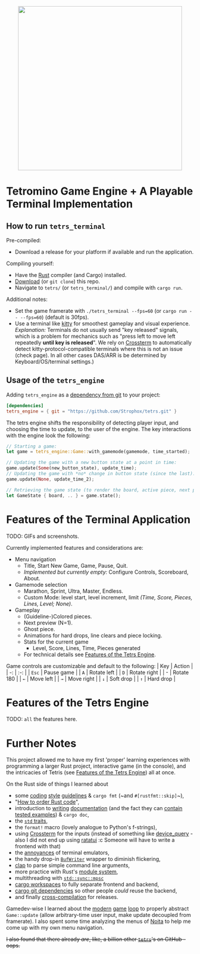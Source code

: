 <div align="center"><img width="440" src="https://repository-images.githubusercontent.com/816034047/9eba09ef-d6da-4b4c-9884-630e7f87e102" /></div>


# Tetromino Game Engine + A Playable Terminal Implementation

## How to run `tetrs_terminal`
Pre-compiled:
- Download a release for your platform if available and run the application.

Compiling yourself:
- Have the [Rust](https://www.rust-lang.org/) compiler (and Cargo) installed.
- [Download](<https://github.com/Strophox/tetrs/archive/refs/heads/main.zip>) (or `git clone`) this repo.
- Navigate to `tetrs/` (or `tetrs_terminal/`) and compile with `cargo run`.

Additional notes:
- Set the game framerate with `./tetrs_terminal --fps=60` (or `cargo run -- --fps=60`) (default is 30fps).
- Use a terminal like [kitty](<https://sw.kovidgoyal.net/kitty/>) for smoothest gameplay and visual experience. *Explanation:* Terminals do not usually send "key released" signals, which is a problem for mechanics such as "press left to move left repeatedly **until key is released**". We rely on [Crossterm](https://docs.rs/crossterm/latest/crossterm/event/struct.PushKeyboardEnhancementFlags.html) to automatically detect kitty-protocol-compatible terminals where this is not an issue (check page). In all other cases DAS/ARR is be determined by Keyboard/OS/terminal settings.)

## Usage of the `tetrs_engine`
Adding `tetrs_engine` as a [dependency from git](https://doc.rust-lang.org/cargo/reference/specifying-dependencies.html) to your project:
```toml
[dependencies]
tetrs_engine = { git = "https://github.com/Strophox/tetrs.git" }
```
The tetrs engine shifts the responsibility of detecting player input, and choosing the time to update, to the user of the engine.
The key interactions with the engine look the following:
```rust
// Starting a game:
let game = tetrs_engine::Game::with_gamemode(gamemode, time_started);

// Updating the game with a new button state at a point in time:
game.update(Some(new_button_state), update_time);
// Updating the game with *no* change in button state (since the last):
game.update(None, update_time_2);

// Retrieving the game state (to render the board, active piece, next pieces, etc.):
let GameState { board, .. } = game.state();
```


# Features of the Terminal Application

TODO: GIFs and screenshots.

Currently implemented features and considerations are:
- Menu navigation
  - Title, Start New Game, Game, Pause, Quit.
  - *Implemented but currently empty:* Configure Controls, Scoreboard, About.
- Gamemode selection
  - Marathon, Sprint, Ultra, Master, Endless.
  - Custom Mode: level start, level increment, limit *(Time, Score, Pieces, Lines, Level; None)*.
- Gameplay
  - (Guideline-)Colored pieces.
  - Next preview (N=1).
  - Ghost piece.
  - Animations for hard drops, line clears and piece locking.
  - Stats for the current game
    - Level, Score, Lines, Time, Pieces generated
  - For technical details see [Features of the Tetrs Engine](#features-of-the-tetrs-engine).

Game controls are customizable and default to the following:
| Key | Action |
| -: | :-: |
| `Esc` | Pause game |
| `A` | Rotate left |
| `D` | Rotate right |
| - | Rotate 180 |
| `←` | Move left |
| `→` | Move right |
| `↓` | Soft drop |
| `↑` | Hard drop |


# Features of the Tetrs Engine
TODO: `all` the features here.


# Further Notes
This project allowed me to have my first 'proper' learning experiences with programming a larger Rust project, interactive game (in the console), and the intricacies of Tetris (see [Features of the Tetrs Engine](#features-of-the-tetrs-engine)) all at once.

On the Rust side of things I learned about
- some [coding](https://docs.kernel.org/rust/coding-guidelines.html) [style](https://doc.rust-lang.org/nightly/style-guide/) [guidelines](https://github.com/rust-lang/rust-analyzer/blob/master/docs/dev/style.md#getters--setters) & `cargo fmt` (~and `#[rustfmt::skip]`~),
- "[How to order Rust code](https://deterministic.space/how-to-order-rust-code.html)",
- introduction to [writing](https://doc.rust-lang.org/book/ch14-02-publishing-to-crates-io.html) [documentation](https://rust-lang.github.io/api-guidelines/documentation.html) (and the fact they can [contain tested examples](https://blog.guillaume-gomez.fr/articles/2020-03-12+Guide+on+how+to+write+documentation+for+a+Rust+crate#Hiding-lines)) & `cargo doc`,
- the [`std` traits](https://rust-lang.github.io/api-guidelines/interoperability.html),
- the `format!` macro (lovely analogue to Python's f-strings),
- using [Crossterm](https://crates.io/crates/crossterm) for the inputs (instead of something like [device_query](https://crates.io/crates/device_query) - also I did not end up using [ratatui](https://crates.io/crates/ratatui/) :c Someone will have to write a frontend with that)
- the [annoyances](https://sw.kovidgoyal.net/kitty/keyboard-protocol/#progressive-enhancement) of terminal emulators,
- the handy drop-in [`BufWriter`](https://doc.rust-lang.org/std/io/struct.BufWriter.html) wrapper to diminish flickering,
- [clap](https://docs.rs/clap/latest/clap/) to parse simple command line arguments,
- more practice with Rust's [module system](https://doc.rust-lang.org/book/ch07-00-managing-growing-projects-with-packages-crates-and-modules.html),
- multithreading with [`std::sync::mpsc`](https://doc.rust-lang.org/std/sync/mpsc/)
- [cargo workspaces](https://doc.rust-lang.org/book/ch14-03-cargo-workspaces.html) to fully separate frontend and backend,
- [cargo git dependencies](https://doc.rust-lang.org/cargo/reference/specifying-dependencies.html#specifying-dependencies-from-git-repositories) so other people *could* reuse the backend,
- and finally [cross-compilation](https://blog.logrocket.com/guide-cross-compilation-rust/#how-rust-represents-platforms) for releases.

Gamedev-wise I learned about the [modern](https://gafferongames.com/post/fix_your_timestep/) [game](http://gameprogrammingpatterns.com/game-loop.html) [loop](https://dewitters.com/dewitters-gameloop/) to properly abstract `Game::update` (allow arbitrary-time user input, make update decoupled from framerate). I also spent some time analyzing the menus of [Noita](https://noitagame.com/) to help me come up with my own menu navigation.

~~I also found that there already *are*, like, a billion other [`tetrs`](https://github.com/search?q=%22tetrs%22&type=repositories)'s on GitHub - oops.~~
